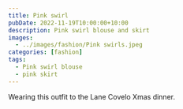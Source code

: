 ```yaml
---
title: Pink swirl
pubDate: 2022-11-19T10:00:00+10:00
description: Pink swirl blouse and skirt
images:
  - ../images/fashion/Pink swirls.jpeg
categories: [fashion]
tags:
  - Pink swirl blouse
  - pink skirt
---
```


Wearing this outfit to the Lane Covelo Xmas dinner.
